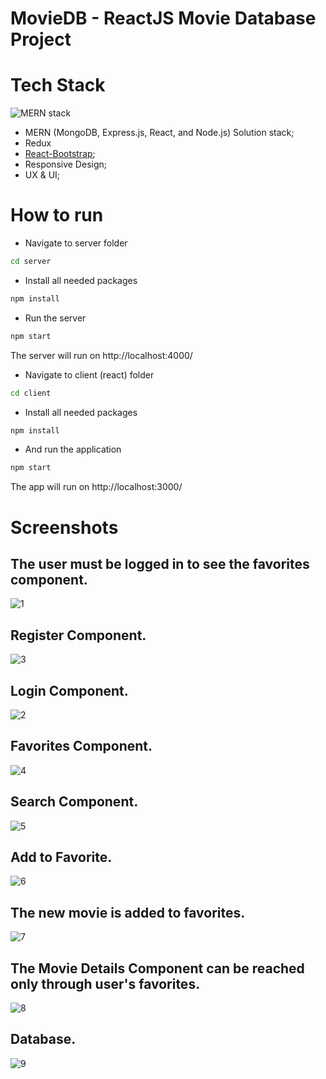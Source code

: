 # MovieDB - ReactJS Movie Database Project

# Tech Stack

![MERN stack](https://res.cloudinary.com/silenceiv/image/upload/c_fill,h_205,w_512/v1617484581/mern_sakbwj.png)

- MERN (MongoDB, Express.js, React, and Node.js) Solution stack;
- Redux
- [React-Bootstrap](https://react-bootstrap.github.io/);
- Responsive Design;
- UX & UI;

# How to run 

- Navigate to server folder
```bash
cd server
```
- Install all needed packages
```bash
npm install
```
- Run the server
```bash
npm start
```
The server will run on http://localhost:4000/

- Navigate to client (react) folder
```bash
cd client
```
- Install all needed packages
```bash
npm install
```
- And run the application
```bash
npm start
```
The app will run on http://localhost:3000/

# Screenshots
## The user must be logged in to see the favorites component.
![1](https://user-images.githubusercontent.com/26245125/120931502-8b87f980-c6fa-11eb-8c51-608e013fd974.JPG)

## Register Component.
![3](https://user-images.githubusercontent.com/26245125/120931515-95a9f800-c6fa-11eb-9d8f-1a0a2c307086.JPG)

## Login Component.
![2](https://user-images.githubusercontent.com/26245125/120931513-93479e00-c6fa-11eb-966c-33211de7a4fb.JPG)

## Favorites Component.
![4](https://user-images.githubusercontent.com/26245125/120931519-980c5200-c6fa-11eb-94e8-7dd436fd69d9.JPG)

## Search Component.
![5](https://user-images.githubusercontent.com/26245125/120931521-9a6eac00-c6fa-11eb-97da-58b9167eb7b2.JPG)

## Add to Favorite.
![6](https://user-images.githubusercontent.com/26245125/120931523-9cd10600-c6fa-11eb-8794-14b8aa4cde12.JPG)

## The new movie is added to favorites.
![7](https://user-images.githubusercontent.com/26245125/120931526-9fcbf680-c6fa-11eb-933f-0ab1978d4afe.JPG)

## The Movie Details Component can be reached only through user's favorites.
![8](https://user-images.githubusercontent.com/26245125/120931531-a22e5080-c6fa-11eb-998b-b67e051ec9ff.JPG)

## Database.
![9](https://user-images.githubusercontent.com/26245125/120931533-a490aa80-c6fa-11eb-87b8-f45000e817b1.JPG)










